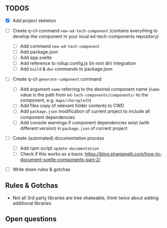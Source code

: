 ## TODOS

- [x] Add project skeleton

- [ ] Create q-cli command `new-ed-tech-component` (contains everything to develop the component in your local ed-tech-components repository)

  - [ ] Add command `new-ed-tech-component`
  - [ ] Add package.json
  - [ ] Add app.svelte
  - [ ] Add reference to rollup.config.js (in root dir) integration
  - [ ] Add `build` & `dev` commands to package.json

- [ ] Create q-cli `generate-component` command

  - [ ] Add argument `name` referring to the desired component name (`name` value is the path from `ed-tech-components/components/` to the component, e.g. `maps/choropleth`)
  - [ ] Add files copy of relevant folder contents to CWD
  - [ ] Add `package.json` modification of current project to include all component dependencies
  - [ ] Add console warnings if component dependencies exist (with different version) in `package.json` of current project

- [ ] Create (automated) documentation process

  - [ ] Add npm script `update-documentation`
  - [ ] Check if this works as a basis: https://blog.stranianelli.com/how-to-document-svelte-components-part-2/

- [ ] Write down rules & gotchas

## Rules & Gotchas

- Not all 3rd party libraries are tree shakeable, think twice about adding additional libraries

## Open questions
